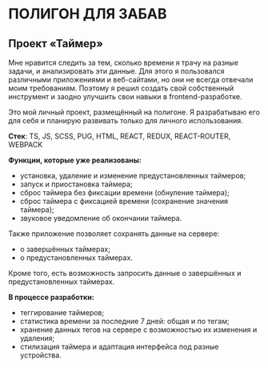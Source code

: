 # ПОЛИГОН ДЛЯ ЗАБАВ

## Проект «Таймер»

Мне нравится следить за тем, сколько времени я трачу на разные задачи, и анализировать эти данные. Для этого я пользовался различными приложениями и веб-сайтами, но они не всегда отвечали моим требованиям. Поэтому я решил создать свой собственный инструмент и заодно улучшить свои навыки в frontend-разработке.

Это мой личный проект, размещённый на полигоне. Я разрабатываю его для себя и планирую развивать только для личного использования.

**Стек**: TS, JS, SCSS, PUG, HTML, REACT, REDUX, REACT-ROUTER, WEBPACK

**Функции, которые уже реализованы:**
* установка, удаление и изменение предустановленных таймеров;
* запуск и приостановка таймера;
* сброс таймера без фиксации времени (обнуление таймера);
* сброс таймера с фиксацией времени (сохранение значения таймера);
* звуковое уведомление об окончании таймера.

Также приложение позволяет сохранять данные на сервере:
* о завершённых таймерах;
* о предустановленных таймерах.

Кроме того, есть возможность запросить данные о завершённых и предустановленных таймерах.

**В процессе разработки:**
* теггирование таймеров;
* статистика времени за последние 7 дней: общая и по тегам;
* хранение данных тегов на сервере с возможностью их изменения и удаления;
* стилизация таймера и адаптация интерфейса под разные устройства.
